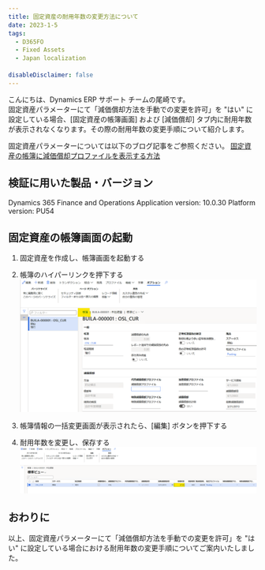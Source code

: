 ```yaml
---
title: 固定資産の耐用年数の変更方法について
date: 2023-1-5
tags:
  - D365FO
  - Fixed Assets
  - Japan localization

disableDisclaimer: false
---
```


こんにちは、Dynamics ERP サポート チームの尾崎です。  
固定資産パラメーターにて「減価償却方法を手動での変更を許可」を "はい" に設定している場合、[固定資産の帳簿画面] および [減価償却] タブ内に耐用年数が表示されなくなります。その際の耐用年数の変更手順について紹介します。
<!-- more -->
固定資産パラメーターについては以下のブログ記事をご参照ください。
[固定資産の帳簿に減価償却プロファイルを表示する方法](https://jpdynamicserp.github.io/blog/D365FO%20App%20FIN/show-depreciationprofile/)

## 検証に用いた製品・バージョン
Dynamics 365 Finance and Operations
Application version: 10.0.30 Platform version: PU54


## 固定資産の帳簿画面の起動
1. 固定資産を作成し、帳簿画面を起動する
2. 帳簿のハイパーリンクを押下する
![](./change-fixed-asset-service-life/change-fixed-asset-service-life1.png)

3. 帳簿情報の一括変更画面が表示されたら、[編集] ボタンを押下する
4. 耐用年数を変更し、保存する
![](./change-fixed-asset-service-life/change-fixed-asset-service-life2.png)


## おわりに  
以上、固定資産パラメーターにて「減価償却方法を手動での変更を許可」を "はい" に設定している場合における耐用年数の変更手順についてご案内いたしました。

